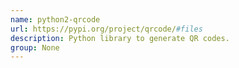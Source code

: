 ```yaml
---
name: python2-qrcode
url: https://pypi.org/project/qrcode/#files
description: Python library to generate QR codes.
group: None
---
```

